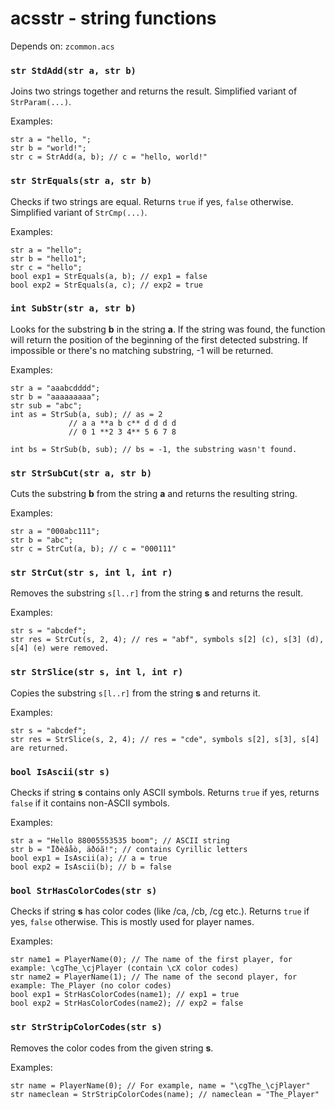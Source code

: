 acsstr - string functions
=========================
Depends on: `zcommon.acs`

### `str StdAdd(str a, str b)`
Joins two strings together and returns the result. Simplified variant of `StrParam(...)`.

Examples:

	str a = "hello, ";
	str b = "world!";
	str c = StrAdd(a, b); // c = "hello, world!"
  
### `str StrEquals(str a, str b)`
Checks if two strings are equal. Returns `true` if yes, `false` otherwise. Simplified variant of `StrCmp(...)`.

Examples:

	str a = "hello";
	str b = "hello1";
	str c = "hello";
	bool exp1 = StrEquals(a, b); // exp1 = false
	bool exp2 = StrEquals(a, c); // exp2 = true

### `int SubStr(str a, str b)`
Looks for the substring **b** in the string **a**. If the string was found, the function will return the position of the beginning of the first detected substring. If impossible or there's no matching substring, -1 will be returned.

Examples:

	str a = "aaabcdddd";
	str b = "aaaaaaaaa";
	str sub = "abc";
	int as = StrSub(a, sub); // as = 2
				 // a a **a b c** d d d d
				 // 0 1 **2 3 4** 5 6 7 8

	int bs = StrSub(b, sub); // bs = -1, the substring wasn't found.

### `str StrSubCut(str a, str b)`
Cuts the substring **b** from the string **a** and returns the resulting string.

Examples:

	str a = "000abc111";
	str b = "abc";
	str c = StrCut(a, b); // c = "000111"

### `str StrCut(str s, int l, int r)`
Removes the substring `s[l..r]` from the string **s** and returns the result.

Examples:

	str s = "abcdef";
	str res = StrCut(s, 2, 4); // res = "abf", symbols s[2] (c), s[3] (d), s[4] (e) were removed.

### `str StrSlice(str s, int l, int r)`
Copies the substring `s[l..r]` from the string **s** and returns it.

Examples:

	str s = "abcdef";
	str res = StrSlice(s, 2, 4); // res = "cde", symbols s[2], s[3], s[4] are returned.

### `bool IsAscii(str s)`
Checks if string **s** contains only ASCII symbols. Returns `true` if yes, returns `false` if it contains non-ASCII symbols.

Examples:

	str a = "Hello 88005553535 boom"; // ASCII string
	str b = "Ïðèâåò, äðóã!"; // contains Cyrillic letters
	bool exp1 = IsAscii(a); // a = true
	bool exp2 = IsAscii(b); // b = false

### `bool StrHasColorCodes(str s)`
Checks if string **s** has color codes (like /ca, /cb, /cg etc.). Returns `true` if yes, `false` otherwise. This is mostly used for player names.

Examples:

	str name1 = PlayerName(0); // The name of the first player, for example: \cgThe_\cjPlayer (contain \cX color codes)
	str name2 = PlayerName(1); // The name of the second player, for example: The_Player (no color codes)
	bool exp1 = StrHasColorCodes(name1); // exp1 = true
	bool exp2 = StrHasColorCodes(name2); // exp2 = false

### `str StrStripColorCodes(str s)`
Removes the color codes from the given string **s**. 

Examples:
	
	str name = PlayerName(0); // For example, name = "\cgThe_\cjPlayer"
	str nameclean = StrStripColorCodes(name); // nameclean = "The_Player"
	

